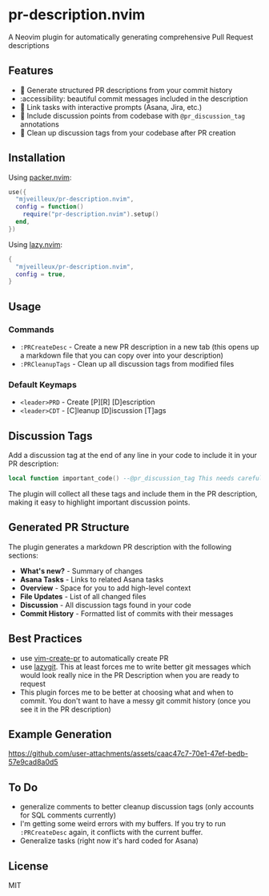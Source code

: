 
# pr-description.nvim

A Neovim plugin for automatically generating comprehensive Pull Request descriptions

## Features

- 📝 Generate structured PR descriptions from your commit history
- :accessibility: beautiful commit messages included in the description
- 🔗 Link tasks with interactive prompts (Asana, Jira, etc.)
- 💬 Include discussion points from codebase with `@pr_discussion_tag` annotations
- 🧹 Clean up discussion tags from your codebase after PR creation

## Installation

Using [packer.nvim](https://github.com/wbthomason/packer.nvim):

```lua
use({
  "mjveilleux/pr-description.nvim",
  config = function()
    require("pr-description.nvim").setup()
  end,
})
```

Using [lazy.nvim](https://github.com/folke/lazy.nvim):

```lua
{
  "mjveilleux/pr-description.nvim",
  config = true,
}
```

## Usage

### Commands

- `:PRCreateDesc` - Create a new PR description in a new tab (this opens up a markdown file that you can copy over into your description)
- `:PRCleanupTags` - Clean up all discussion tags from modified files

### Default Keymaps



- `<leader>PRD` - Create [P][R] [D]escription
- `<leader>CDT` - [C]leanup [D]iscussion [T]ags

## Discussion Tags

Add a discussion tag at the end of any line in your code to include it in your PR description:

```lua
local function important_code() --@pr_discussion_tag This needs careful review
```

The plugin will collect all these tags and include them in the PR description, making it easy to highlight important discussion points.

## Generated PR Structure

The plugin generates a markdown PR description with the following sections:

- **What's new?** - Summary of changes
- **Asana Tasks** - Links to related Asana tasks
- **Overview** - Space for you to add high-level context
- **File Updates** - List of all changed files
- **Discussion** - All discussion tags found in your code
- **Commit History** - Formatted list of commits with their messages

## Best Practices

- use [vim-create-pr](https://github.com/kristijanhusak/vim-create-pr) to automatically create PR
- use [lazygit](https://github.com/kdheepak/lazygit.nvim). This at least forces me to write better git messages which would look really nice in the PR Description when you are ready to request
- This plugin forces me to be better at choosing what and when to commit. You don't want to have a messy git commit history (once you see it in the PR description)

## Example Generation


https://github.com/user-attachments/assets/caac47c7-70e1-47ef-bedb-57e9cad8a0d5


## To Do
- generalize comments to better cleanup discussion tags (only accounts for SQL comments currently)
- I'm getting some weird errors with my buffers. If you try to run `:PRCreateDesc` again, it conflicts with the current buffer.
- Generalize tasks (right now it's hard coded for Asana)


## License

MIT
